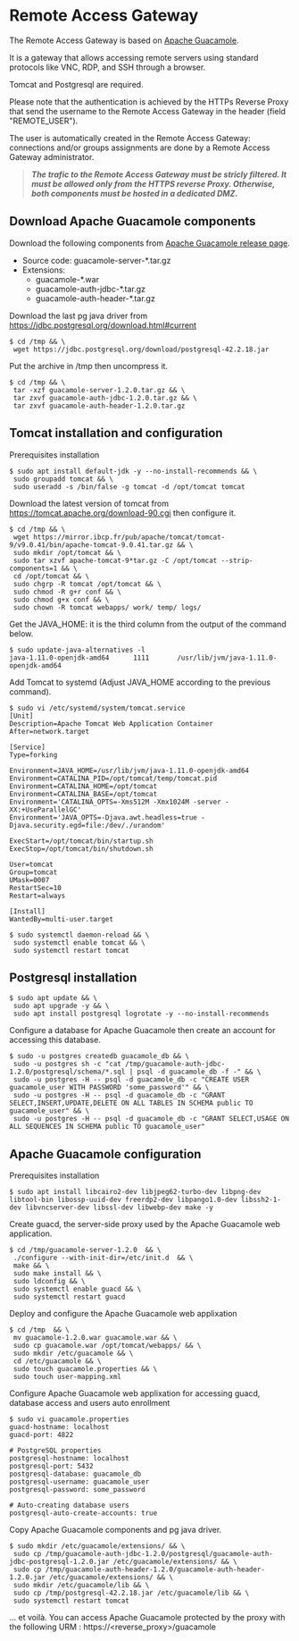 # Remote Access Gateway

The Remote Access Gateway is based on [Apache Guacamole](https://guacamole.apache.org/).

It is a gateway that allows accessing remote servers using standard protocols like VNC, RDP, and SSH through a browser.

Tomcat and Postgresql are required.

Please note that the authentication is achieved by the HTTPs Reverse Proxy that send the username to the Remote Access Gateway in the header (field "REMOTE_USER").

The user is automatically created in the Remote Access Gateway: connections and/or groups assignments are done by a Remote Access Gateway administrator.

>***The trafic to the Remote Access Gateway must be stricly filtered. It must be allowed only from the HTTPS reverse Proxy. Otherwise, both components must be hosted in a dedicated DMZ.***

## Download Apache Guacamole components
Download the following components from [Apache Guacamole release page](https://guacamole.apache.org/releases/).
* Source code: guacamole-server-*.tar.gz
* Extensions:
  * guacamole-*.war
  * guacamole-auth-jdbc-*.tar.gz
  * guacamole-auth-header-*.tar.gz

Download the last pg java driver from https://jdbc.postgresql.org/download.html#current
```
$ cd /tmp && \
 wget https://jdbc.postgresql.org/download/postgresql-42.2.18.jar
```

Put the archive in /tmp then uncompress it.
```
$ cd /tmp && \
 tar -xzf guacamole-server-1.2.0.tar.gz && \
 tar zxvf guacamole-auth-jdbc-1.2.0.tar.gz && \
 tar zxvf guacamole-auth-header-1.2.0.tar.gz
```
## Tomcat installation and configuration
Prerequisites installation
```
$ sudo apt install default-jdk -y --no-install-recommends && \
 sudo groupadd tomcat && \
 sudo useradd -s /bin/false -g tomcat -d /opt/tomcat tomcat
```
Download the latest version of tomcat from https://tomcat.apache.org/download-90.cgi then configure it.
```
$ cd /tmp && \
 wget https://mirror.ibcp.fr/pub/apache/tomcat/tomcat-9/v9.0.41/bin/apache-tomcat-9.0.41.tar.gz && \
 sudo mkdir /opt/tomcat && \
 sudo tar xzvf apache-tomcat-9*tar.gz -C /opt/tomcat --strip-components=1 && \
 cd /opt/tomcat && \
 sudo chgrp -R tomcat /opt/tomcat && \
 sudo chmod -R g+r conf && \
 sudo chmod g+x conf && \
 sudo chown -R tomcat webapps/ work/ temp/ logs/
```
Get the JAVA_HOME: it is the third column from the output of the command below.
```
$ sudo update-java-alternatives -l
java-1.11.0-openjdk-amd64      1111       /usr/lib/jvm/java-1.11.0-openjdk-amd64
```
Add Tomcat to systemd (Adjust JAVA_HOME according to the previous command).
```
$ sudo vi /etc/systemd/system/tomcat.service
[Unit]
Description=Apache Tomcat Web Application Container
After=network.target

[Service]
Type=forking

Environment=JAVA_HOME=/usr/lib/jvm/java-1.11.0-openjdk-amd64
Environment=CATALINA_PID=/opt/tomcat/temp/tomcat.pid
Environment=CATALINA_HOME=/opt/tomcat
Environment=CATALINA_BASE=/opt/tomcat
Environment='CATALINA_OPTS=-Xms512M -Xmx1024M -server -XX:+UseParallelGC'
Environment='JAVA_OPTS=-Djava.awt.headless=true -Djava.security.egd=file:/dev/./urandom'

ExecStart=/opt/tomcat/bin/startup.sh
ExecStop=/opt/tomcat/bin/shutdown.sh

User=tomcat
Group=tomcat
UMask=0007
RestartSec=10
Restart=always

[Install]
WantedBy=multi-user.target

$ sudo systemctl daemon-reload && \
 sudo systemctl enable tomcat && \
 sudo systemctl restart tomcat
```

## Postgresql installation

```
$ sudo apt update && \
 sudo apt upgrade -y && \
 sudo apt install postgresql logrotate -y --no-install-recommends
```

Configure a database for Apache Guacamole then create an account for accessing this database.
```
$ sudo -u postgres createdb guacamole_db && \
 sudo -u postgres sh -c "cat /tmp/guacamole-auth-jdbc-1.2.0/postgresql/schema/*.sql | psql -d guacamole_db -f -" && \
 sudo -u postgres -H -- psql -d guacamole_db -c "CREATE USER guacamole_user WITH PASSWORD 'some_password'" && \
 sudo -u postgres -H -- psql -d guacamole_db -c "GRANT SELECT,INSERT,UPDATE,DELETE ON ALL TABLES IN SCHEMA public TO guacamole_user" && \
 sudo -u postgres -H -- psql -d guacamole_db -c "GRANT SELECT,USAGE ON ALL SEQUENCES IN SCHEMA public TO guacamole_user"
```
## Apache Guacamole configuration
Prerequisites installation
```
$ sudo apt install libcairo2-dev libjpeg62-turbo-dev libpng-dev libtool-bin libossp-uuid-dev freerdp2-dev libpango1.0-dev libssh2-1-dev libvncserver-dev libssl-dev libwebp-dev make -y
```
Create guacd, the server-side proxy used by the Apache Guacamole web application. 
```
$ cd /tmp/guacamole-server-1.2.0  && \
 ./configure --with-init-dir=/etc/init.d  && \
 make && \
 sudo make install && \
 sudo ldconfig && \
 sudo systemctl enable guacd && \
 sudo systemctl restart guacd
```
Deploy and configure the Apache Guacamole web applixation
```
$ cd /tmp  && \
 mv guacamole-1.2.0.war guacamole.war && \
 sudo cp guacamole.war /opt/tomcat/webapps/ && \
 sudo mkdir /etc/guacamole && \
 cd /etc/guacamole && \
 sudo touch guacamole.properties && \
 sudo touch user-mapping.xml
```
Configure Apache Guacamole web applixation for accessing guacd, database access and users auto enrollment
```
$ sudo vi guacamole.properties
guacd-hostname: localhost
guacd-port: 4822

# PostgreSQL properties
postgresql-hostname: localhost
postgresql-port: 5432
postgresql-database: guacamole_db
postgresql-username: guacamole_user
postgresql-password: some_password

# Auto-creating database users
postgresql-auto-create-accounts: true
```
Copy Apache Guacamole components and pg java driver.
```
$ sudo mkdir /etc/guacamole/extensions/ && \
 sudo cp /tmp/guacamole-auth-jdbc-1.2.0/postgresql/guacamole-auth-jdbc-postgresql-1.2.0.jar /etc/guacamole/extensions/ && \
 sudo cp /tmp/guacamole-auth-header-1.2.0/guacamole-auth-header-1.2.0.jar /etc/guacamole/extensions/ && \
 sudo mkdir /etc/guacamole/lib && \
 sudo cp /tmp/postgresql-42.2.18.jar /etc/guacamole/lib && \
 sudo systemctl restart tomcat
```

... et voilà.
You can access Apache Guacamole protected by the proxy with the following URM : https://<reverse_proxy>/guacamole
